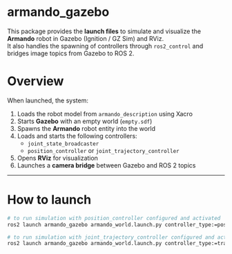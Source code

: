 # armando_gazebo

This package provides the **launch files** to simulate and visualize the **Armando** robot in Gazebo (Ignition / GZ Sim) and RViz.  
It also handles the spawning of controllers through `ros2_control` and bridges image topics from Gazebo to ROS 2.


# Overview

When launched, the system:
1. Loads the robot model from `armando_description` using Xacro  
2. Starts **Gazebo** with an empty world (`empty.sdf`)  
3. Spawns the **Armando** robot entity into the world  
4. Loads and starts the following controllers:
   - `joint_state_broadcaster`
   - `position_controller` or `joint_trajectory_controller`
5. Opens **RViz** for visualization  
6. Launches a **camera bridge** between Gazebo and ROS 2 topics

---

# How to launch

```bash
# to run simulation with position_controller configured and activated
ros2 launch armando_gazebo armando_world.launch.py controller_type:=position
```

```bash
# to run simulation with joint_trajectory_controller configured and activated
ros2 launch armando_gazebo armando_world.launch.py controller_type:=trajectory
```

